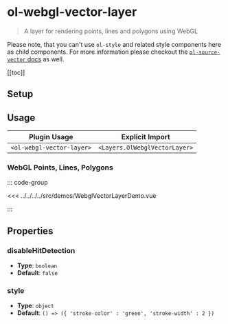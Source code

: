 # ol-webgl-vector-layer

> A layer for rendering points, lines and polygons using WebGL

Please note, that you can't use `ol-style` and related style components here as child components.
For more information please checkout the [`ol-source-vector` docs](../../sources/vector/) as well.

[[toc]]

## Setup

<!--@include: ../../layers.plugin.md-->

## Usage

| Plugin Usage              |        Explicit Import        |
|---------------------------|:-----------------------------:|
| `<ol-webgl-vector-layer>` | `<Layers.OlWebglVectorLayer>` |

### WebGL Points, Lines, Polygons

<script setup>
import WebglVectorLayerDemo from "@demos/WebglVectorLayerDemo.vue"
</script>

<ClientOnly>
<WebglVectorLayerDemo />
</ClientOnly>

::: code-group

<<< ../../../../src/demos/WebglVectorLayerDemo.vue

:::

## Properties

### disableHitDetection

- **Type**: `boolean`
- **Default**: `false`

### style

- **Type**: `object`
- **Default**: `() => ({
    'stroke-color' : 'green',
    'stroke-width' : 2
})`
